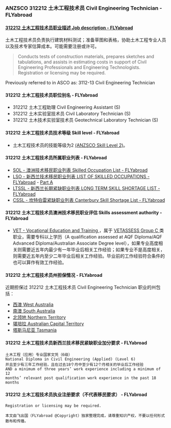 ### ANZSCO 312212 土木工程技术员 Civil Engineering Technician - FLYabroad ###

####  [312212 土木工程技术员职业描述 Job description - FLYabroad](http://www.flyabroadvisa.com/anzsco/3122.html#312212)

土木工程技术员负责执行建筑材料测试；准备草图和表格，协助土木工程专业人员以及技术专家估算成本。可能需要注册或许可。

> Conducts tests of construction materials, prepares sketches and tabulations, and assists in estimating costs in support of Civil Engineering Professionals and Engineering Technologists. Registration or licensing may be required.

Previously referred to in ASCO as:
3112-13 Civil Engineering Technician

#### 312212 土木工程技术员职位别名 - FLYabroad
 
- 312212	 土木工程助理 Civil Engineering Assistant (S)
- 312212 土木实验室技术员 Civil Laboratory Technician (S)
- 312212 土木技术实验室技术员 Geotechnical Laboratory Technician (S)

#### 312212 土木工程技术员技术等级 Skill level - FLYabroad

- 土木工程技术员的技能等级为2 [(ANZSCO Skill Level 2)](http://www.flyabroadvisa.com/anzsco/)。

#### 312212 土木工程技术员所属职业列表 - FLYabroad

- [SOL - 澳洲技术移民职业列表 Skilled Occupation List - FLYabroad](http://www.flyabroadvisa.com/sol/)
- [LSO - 新西兰技术移民职业列表 LIST OF SKILLED OCCUPATIONS - FLYabroad](http://nz.flyabroadvisa.com/lso/) - [Part A](parta)
- [LTSSL - 新西兰长期紧缺职业列表 LONG TERM SKILL SHORTAGE LIST - FLYabroad](http://nz.flyabroadvisa.com/work-residence/ltssl.html)
- [CSSL - 坎特伯雷紧缺职业列表 Canterbury Skill Shortage List - FLYabroad](http://nz.flyabroadvisa.com/work-residence/cssl.html)

#### 312212 土木工程技术员澳洲技术移民职业评估 Skills assessment authority - FLYabroad

- [VET - Vocational Education and Training ](http://www.flyabroadvisa.com/ass/vetassess.html)，属于 [VETASSESS Group C ](http://www.flyabroadvisa.com/ass/vetassess.html)类职业，需要专科以上学历（A qualification assessed at AQF Diploma/AQF Advanced Diploma/Australian Associate Degree level），如果专业高度相关则需要近五年内最少有一年毕业后相关工作经验；如果专业不是高度相关，则需要近五年内至少二年毕业后相关工作经验。毕业前的工作经验符合条件的也可以算作有效工作经验。

#### 312212 土木工程技术员州担保情况 - FLYabroad

近期担保过 312212 土木工程技术员 Civil Engineering Technician 职业的州包括：

- [西澳 West Australia](http://www.flyabroadvisa.com/zdb/wa.html)
- [南澳 South Australia](http://www.flyabroadvisa.com/zdb/sa.html)
- [北领地 Northern Territory](http://www.flyabroadvisa.com/zdb/nt.html)
- [堪培拉 Australian Capital Territory](http://www.flyabroadvisa.com/zdb/act.html)
- [塔斯马尼亚 Tasmania](http://www.flyabroadvisa.com/zdb/tas.html)

#### 312212 土木工程技术员新西兰技术移民紧缺职业加分要求 - FLYabroad

    土木工程（应用）专业国家文凭（6级）
    National Diploma in Civil Engineering (Applied) (Level 6) 
    并且至少有三年工作经验，且在过去18个月中至少有12个月相关的毕业后工作经验
    AND a minimum of three years’ work experience including a minimum of 12 
    months’ relevant post qualification work experience in the past 18 months

#### 312212 土木工程技术员执业注册要求（不代表移民要求） - FLYabroad

    Registration or licensing may be required.

`本文由飞出国（FLYabroad @Copyright）独家整理完成，请尊重知识产权，不要以任何形式散布和传播。`